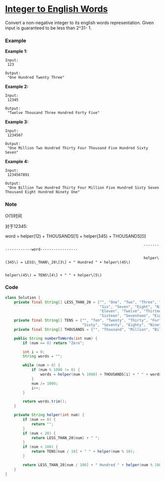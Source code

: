 # [Integer to English Words](https://leetcode.com/problems/integer-to-english-words/description/)

Convert a non-negative integer to its english words representation. Given input is guaranteed to be less than 2^31- 1.

### Example

**Example 1:**

```
Input:
 123

Output:
 "One Hundred Twenty Three"
```

**Example 2:**

```
Input:
 12345

Output:
 "Twelve Thousand Three Hundred Forty Five"
```

**Example 3:**

```
Input:
 1234567

Output:
 "One Million Two Hundred Thirty Four Thousand Five Hundred Sixty Seven"
```

**Example 4:**

```
Input:
 1234567891

Output:
 "One Billion Two Hundred Thirty Four Million Five Hundred Sixty Seven Thousand Eight Hundred Ninety One"
```

### Note

O\(1\)时间

对于12345:

word  = helper\(12\) + THOUSANDS\[1\] + helper\(345\) + THOUSANDS\[0\]

                                                                   -------------------word-----------------

                                                                   helper\(345\) = LESS\_THAN\_20\[3\] + " Hundred " + helper\(45\)

                                                                                                                                                      helper\(45\) = TENS\[4\] + " " + helper\(5\)



### Code

```java
class Solution {
    private final String[] LESS_THAN_20 = {"", "One", "Two", "Three", "Four", "Five",
                                           "Six", "Seven", "Eight", "Nine", "Ten", 
                                           "Eleven", "Twelve", "Thirteen", "Fourteen", "Fifteen",
                                           "Sixteen", "Seventeen", "Eighteen", "Nineteen"}; //20
    private final String[] TENS = {"", "Ten", "Twenty", "Thirty", "Forty", "Fifty", 
                                   "Sixty", "Seventy", "Eighty", "Ninety"}; //10
    private final String[] THOUSANDS = {"", "Thousand", "Million", "Billion"}; //4

    public String numberToWords(int num) {
        if (num == 0) return "Zero";

        int i = 0;
        String words = "";

        while (num > 0) {
            if (num % 1000 != 0) {
                words = helper(num % 1000) + THOUSANDS[i] + " " + words;
            }
            num /= 1000;
            i++;
        }

        return words.trim();
    }

    private String helper(int num) {
        if (num == 0) {
            return "";
        } 
        if (num < 20) {
            return LESS_THAN_20[num] + " ";
        }
        if (num < 100) {
            return TENS[num / 10] + " " + helper(num % 10);
        }

        return LESS_THAN_20[num / 100] + " Hundred " + helper(num % 100);
    }
}
```




